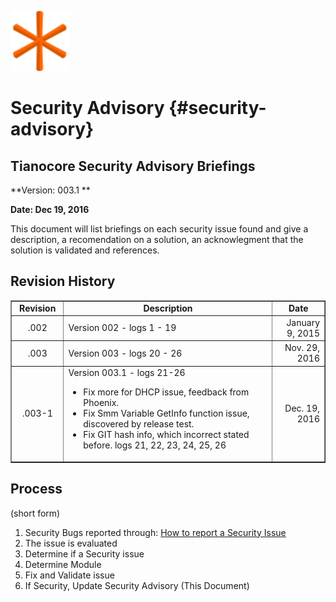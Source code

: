 ![](favicon-96x96.png)
# Security Advisory {#security-advisory}


## Tianocore Security Advisory Briefings

**Version: 003.1 **

**Date: Dec 19, 2016**

This document will list briefings on each security issue found and give a description, a recomendation on a solution, an acknowlegment that the solution is validated and references.


Revision History
----------------

<table border=1>
<tr>
<td align="center" width="15%"><b>Revision</b></td>
<td align="center"width="60%"><b>Description</b></td>
<td align="center" width="15%"><b>Date</b></td>
</tr>
<tr>
<td align="center">.002</td>
<td align="left">Version 002 - logs 1 - 19 </td>
<td align="right">January 9, 2015</td>
</tr>
<tr>
<td align="center">.003</td>
<td align="left">Version 003 - logs 20 - 26 </td>
<td align="right">Nov. 29, 2016</td>
</tr>
<tr>
<td align="center">.003-1</td>
<td align="left">Version 003.1 - logs 21-26  <BR>
<ul>
   <li> Fix more for DHCP issue, feedback from Phoenix.</li>
   <li> Fix Smm Variable GetInfo function issue, discovered by   release test.</li>
   <li>Fix GIT hash info, which incorrect stated before. logs 21, 22, 23, 24, 25, 26</li>
      </ul>
  </td>
<td align="right">Dec. 19, 2016</td>
</tr>

</table>

Process
----------------
(short form)

1. Security Bugs reported through: [How to report a Security Issue](https://github.com/tianocore/tianocore.github.io/wiki/Reporting-Security-Issues)
2. The issue is evaluated
3. Determine if a Security issue
4. Determine Module 
5. Fix and Validate issue
6. If Security, Update Security Advisory (This Document)





